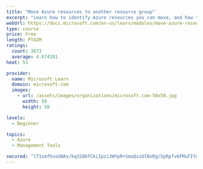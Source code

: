```yaml
---
title: "Move Azure resources to another resource group"
excerpt: "Learn how to identify Azure resources you can move, and how to move them to a new resource group."
webUrl: https://docs.microsoft.com/en-us/learn/modules/move-azure-resources-another-resource-group/
type: course
price: Free
length: PT42M
ratings:
  count: 3673
  average: 4.674381
heat: 53

provider:
  name: Microsoft Learn
  domain: microsoft.com
  images:
    - url: /assets/images/organizations/microsoft.com-50x50.jpg
      width: 50
      height: 50

levels:
  - Beginner

topics:
  - Azure
  - Management Tools

secured: "lT1smfhnxUNAv/kq328bfCkiIpzi3WYpR+SmaQxiUlNzRg/5pRpfv6FMuFIYg1GbO9a7H7/4drEGQGn2VE12TovEiw7lSnnZqQDZYG58HETZzmqd3e2G4x88gYZ5kjjQk2mfnO741sOORHK6YowQL0jUPKwy8dDiqxuwBpxdA/NFXIkjSR7iX8Uw3/nMq7he/Xi4dfrZCJnMj5bvzcdw2bH1rt41KFFLcQdBlrEiVULY3pLgNekuV5sP5OLpd/Rc1sXt+skIBAF7tWfDqT/FVEJO1NGXnhTyOkxKyuzAZQ2EJPtavG9QqYwsS2sYx/G2QJeAlBYLUiIha1WJ8GF2Db0aNtED5V5COm7Itgu3Zgnsa87u6QuHaDmI50YcGrIySk7UP6E5RbiE5uLpJMB03ye+pI67Qh/aXnPJ/FNjFq0=;5l+v4XtZh0B7I5kQ8GydHQ=="
---
```


